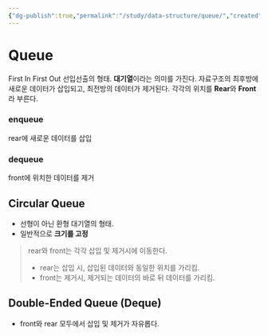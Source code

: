 ```yaml
---
{"dg-publish":true,"permalink":"/study/data-structure/queue/","created":"2023-12-04T23:02:26.000+09:00","updated":"2023-12-04T23:02:26.000+09:00"}
---
```


# Queue
First In First Out 선입선출의 형태.
**대기열**이라는 의미를 가진다.
자료구조의 최후방에 새로운 데이터가 삽입되고, 최전방의 데이터가 제거된다.
각각의 위치를 **Rear**와 **Front**라 부른다.
### enqueue
rear에 새로운 데이터를 삽입

### dequeue
front에 위치한 데이터를 제거


## Circular Queue

- 선형이 아닌 환형 대기열의 형태.
- 일반적으로 **크기를 고정**

>rear와 front는 각각 삽입 및 제거시에 이동한다.
>- rear는 삽입 시, 삽입된 데이터와 동일한 위치를 가리킴.
>- front는 제거시, 제거되는 데이터의 바로 뒤 데이터를 가리킴.


## Double-Ended Queue (Deque)

- front와 rear 모두에서 삽입 및 제거가 자유롭다.

